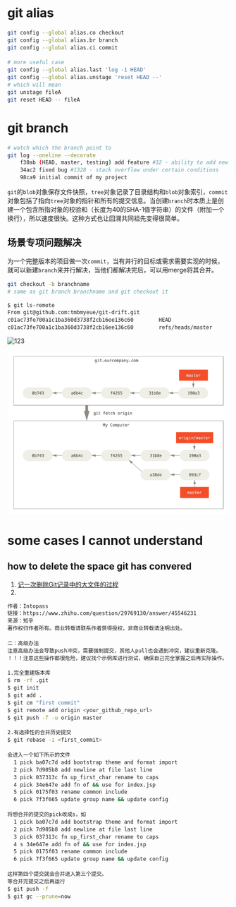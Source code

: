 # git alias

```bash
git config --global alias.co checkout
git config --global alias.br branch
git config --global alias.ci commit

# more useful case
git config --global alias.last 'log -1 HEAD'
git config --global alias.unstage 'reset HEAD --' 
# which will mean
git unstage fileA
git reset HEAD -- fileA
```

# git branch

```bash
# watch which the branch point to 
git log --oneline --decorate
    f30ab (HEAD, master, testing) add feature #32 - ability to add new
    34ac2 fixed bug #1328 - stack overflow under certain conditions
    98ca9 initial commit of my project

```

`git`的`blob`对象保存文件快照，`tree`对象记录了目录结构和`blob`对象索引，`commit`对象包括了指向`tree`对象的指针和所有的提交信息。当创建`branch`时本质上是创建一个包含所指对象的校验和（长度为40的SHA-1值字符串）的文件（附加一个换行），所以速度很快。这种方式也让回溯共同祖先变得很简单。

##  场景专项问题解决

为一个完整版本的项目做一次`commit`，当有并行的目标或需求需要实现的时候，就可以新建`branch`来并行解决，当他们都解决完后，可以用merge将其合并。

```bash
git checkout -b branchname
# same as git branch branchname and git checkout it 
```

```bash
$ git ls-remote
From git@github.com:tmbmyeue/git-drift.git
c01ac73fe700a1c1ba360d3738f2cb16ee136c60        HEAD
c01ac73fe700a1c1ba360d3738f2cb16ee136c60        refs/heads/master

```

![123](D:\科研中心\git-drift\note-md\assets\remote-branches-2.png)

![`git fetch` æ´æ°ä½ çè¿ç¨ä»åºå¼ç¨ã](assets/remote-branches-3.png)





# some cases I cannot understand

## how to delete the space git has convered

1. [记一次删除Git记录中的大文件的过程](https://www.hollischuang.com/archives/1708)
2. 

```bash
作者：Intopass
链接：https://www.zhihu.com/question/29769130/answer/45546231
来源：知乎
著作权归作者所有。商业转载请联系作者获得授权，非商业转载请注明出处。

二：高级办法
注意高级办法会导致push冲突，需要强制提交，其他人pull也会遇到冲突，建议重新克隆。
！！！注意这些操作都很危险，建议找个示例库进行测试，确保自己完全掌握之后再实际操作。

1.完全重建版本库
$ rm -rf .git
$ git init
$ git add .
$ git cm "first commit"
$ git remote add origin <your_github_repo_url>
$ git push -f -u origin master

2.有选择性的合并历史提交
$ git rebase -i <first_commit>

会进入一个如下所示的文件
  1 pick ba07c7d add bootstrap theme and format import
  2 pick 7d905b8 add newline at file last line
  3 pick 037313c fn up_first_char rename to caps
  4 pick 34e647e add fn of && use for index.jsp
  5 pick 0175f03 rename common include
  6 pick 7f3f665 update group name && update config

将想合并的提交的pick改成s，如
  1 pick ba07c7d add bootstrap theme and format import
  2 pick 7d905b8 add newline at file last line
  3 pick 037313c fn up_first_char rename to caps
  4 s 34e647e add fn of && use for index.jsp
  5 pick 0175f03 rename common include
  6 pick 7f3f665 update group name && update config

这样第四个提交就会合并进入第三个提交。
等合并完提交之后再运行
$ git push -f
$ git gc --prune=now
```

